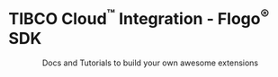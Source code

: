 # TIBCO Cloud<sup>&trade;</sup> Integration - Flogo<sup>&reg;</sup> SDK

<center>Docs and Tutorials to build your own awesome extensions</center>